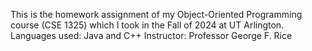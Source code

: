This is the homework assignment of my Object-Oriented Programming course (CSE 1325) which I took in the Fall of 2024 at UT Arlington.
Languages used: Java and C++
Instructor: Professor George F. Rice
